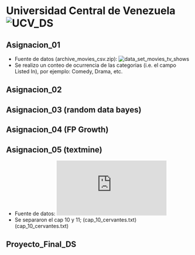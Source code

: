 # Universidad Central de Venezuela ![UCV_DS](https://compex.ciens.ucv.ve/producto/ciencia-de-los-datos/ "link Diplomado")  

## Asignacion_01   
   * Fuente de datos (archive_movies_csv.zip): ![data_set_movies_tv_shows](https://www.kaggle.com/datasets/krishnaraj30/movies-and-tv-shows)
   * Se realizo un conteo de ocurrencia de las categorias (i.e. el campo Listed In), por ejemplo: Comedy, Drama, etc.

## Asignacion_02

## Asignacion_03 (random data bayes)
## Asignacion_04 (FP Growth)
## Asignacion_05 (textmine)
   * Fuente de datos: ![Miguel de Cervantes - El Quijote - ](https://www.gutenberg.org/cache/epub/15115/pg15115.txt)
   * Se separaron el cap 10 y 11; (cap_10_cervantes.txt) (cap_10_cervantes.txt)
     
## Proyecto_Final_DS
